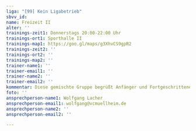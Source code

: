 ```yaml
---
liga: "[99] Kein Ligabetrieb"
sbvv_id: 
name: Freizeit II
alter: ''
trainings-zeit1: Donnerstags 20:00-22:00 Uhr
trainings-ort1: Sporthalle II
trainings-map1: https://goo.gl/maps/g3XhvCS9gpR2
trainings-zeit2: ''
trainings-ort2: ''
trainings-map2: ''
trainer-name1: ''
trainer-email1: ''
trainer-name2: ''
trainer-email2: ''
kommentar: Diese gemischte Gruppe begrüßt Anfänger und Fortgeschrittene gleichermaßen!
foto: ''
ansprechperson-name1: Wolfgang Lacher
ansprechperson-email1: wolfgang@vcmuellheim.de
ansprechperson-name2: ''
ansprechperson-email2: ''

---
```

